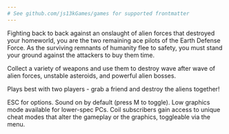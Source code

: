 ```yaml
---
# See github.com/js13kGames/games for supported frontmatter
---
```

Fighting back to back against an onslaught of alien forces that destroyed your homeworld, you are the two remaining ace pilots of the Earth Defense Force. As the surviving remnants of humanity flee to safety, you must stand your ground against the attackers to buy them time.

Collect a variety of weapons and use them to destroy wave after wave of alien forces, unstable asteroids, and powerful alien bosses.

Plays best with two players - grab a friend and destroy the aliens together!

ESC for options. Sound on by default (press M to toggle). Low graphics mode available for lower-spec PCs. Coil subscribers gain access to unique cheat modes that alter the gameplay or the graphics, toggleable via the menu.